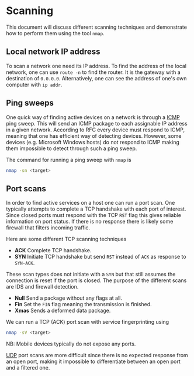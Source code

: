 # Scanning

This document will discuss different scanning techniques and demonstrate how to
perform them using the tool `nmap`.

## Local network IP address

To scan a network one need its IP address. To find the address of the local
network, one can use `route -n` to find the router. It is the gateway with a
destination of `0.0.0.0`. Alternatively, one can see the address of one's own
computer with `ip addr`.

## Ping sweeps

One quick way of finding active devices on a network is through a
[ICMP](../network/protocols/icmp) ping sweep. This will send an ICMP package to
each assignable IP address in a given network. According to RFC every device
must respond to ICMP, meaning that one has efficient way of detecting devices.
However, some devices (e.g. Microsoft Windows hosts) do not respond to ICMP
making them impossible to detect through such a ping sweep.

The command for running a ping sweep with `nmap` is

```sh
nmap -sn <target>
```

## Port scans

In order to find active services on a host one can run a port scan. One
typically attempts to complete a TCP handshake with each port of interest. Since
closed ports must respond with the TCP `RST` flag this gives reliable
information on port status. If there is no response there is likely some
firewall that filters incoming traffic.

Here are some different TCP scanning techniques

- **ACK** Complete TCP handshake.
- **SYN** Initiate TCP handshake but send `RST` instead of `ACK` as response to
  `SYN-ACK`.

These scan types does not initiate with a `SYN` but that still assumes the
connection is reset if the port is closed. The purpose of the different scans
are IDS and firewall detection.

- **Null** Send a package without any flags at all.
- **Fin** Set the `FIN` flag meaning the transmission is finished.
- **Xmas** Sends a deformed data package.

We can run a TCP (ACK) port scan with service fingerprinting using

```sh
nmap -sV <target>
```

NB: Mobile devices typically do not expose any ports.

[UDP](../network/protocols/udp) port scans are more difficult since there is no
expected response from an open port, making it impossible to differentiate
between an open port and a filtered one.
